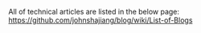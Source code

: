 All of technical articles are listed in the below page:<br>
https://github.com/johnshajiang/blog/wiki/List-of-Blogs
